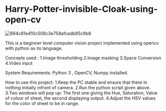 # Harry-Potter-invisible-Cloak-using-open-cv
![664c81e410c508c3e758afcadb85c9b8](https://user-images.githubusercontent.com/61614905/133499739-153c509a-d329-4851-bcd9-72929635a517.gif)

This is a beginner level computer vision project implemented using opencv with python as its language.

Concepts used :
1.Image thresholding
2.Image masking
3.Space Conversion
4.Video input

System Requirements: 
Python 3 , OpenCV, Numpy installed.

How to use this project:
1.Keep the PC stable and ensure that there in nothing initially infront of camera.
2.Run the python script given above.
3.Two windows will pop up: The first one giving the Hue, Saturation, Value of colour of sheet, the second displaying output.
4.Adjust the HSV values for the color of sheet to be in range.
